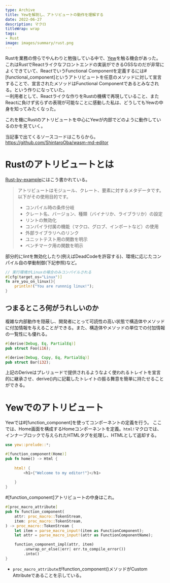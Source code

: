 ```yaml
---
type: Archive
title: Yewを解剖し、アトリビュートの動作を理解する
date: 2022-06-27
description: マクロ
titleWrap: wrap
tags: 
- Rust
image: images/summary/rust.png
---
```


Rustを業務の傍らでやんわりと勉強している中で、[Yew](https://github.com/yewstack/yew)を触る機会があった。
これはRustでReactライクなフロントエンドの実装ができるOSSなのだが非常によくできていて、ReactでいうFunctional Componentを定義するには#[functional_component]というアトリビュートを任意のメソッドに対して宣言することで、宣言されたメソッドはFunctional Componentであるとみなされる。という作りになっていた。  
一利用者として、Reactライクな作りをRustの機構で再現していること、またReactに負けず劣らずの表現が可能なことに感動した私は、どうしてもYewの中身を知ってみたくなった。  

これを機にRustのアトリビュートを中心にYewが内部でどのように動作しているのかを見ていく。

当記事で出てくるソースコードはこちらから。https://github.com/ShintaroOba/wasm-md-editor


# Rustのアトリビュートとは
[Rust-by-example](https://doc.rust-jp.rs/rust-by-example-ja/attribute.html)にはこう書かれている。
> アトリビュートはモジュール、クレート、要素に対するメタデータです。以下がその使用目的です。
> - コンパイル時の条件分岐
> - クレート名、バージョン、種類（バイナリか、ライブラリか）の設定
> - リントの無効化
> - コンパイラ付属の機能（マクロ、グロブ、インポートなど）の使用
> - 外部ライブラリへのリンク
> - ユニットテスト用の関数を明示
> - ベンチマーク用の関数を明示

部分的にlintを無効化したり(例えばDeadCodeを許容する)、環境に応じたコンパイル自の挙動制御(下記参照)など。

````rs
// 実行環境がLinuxの場合のみコンパイルされる
#[cfg(target_os="Linux")]
fn are_you_on_linux(){
    println!("You are runnnig linux!");
}

````


## つまるところ何がうれしいのか
複雑な内部動作を隠蔽し、開発者にとって可読性の高い状態で構造体やメソッドに付加情報を与えることができる。また、構造体やメソッドの単位での付加情報の一覧性にも優れる。

````rs
#[derive(Debug, Eq, PartialEq)]
pub struct Foo(i16);

#[derive(Debug, Copy, Eq, PartialEq)]
pub struct Bar(i32);

````

上記のDeriveはプレリュードで提供されるようなよく使われるトレイトを宣言的に継承させ、derive()内に記載したトレイトの振る舞意を簡単に持たせることができる。

# Yewでのアトリビュート
Yewでは#[function_component]を使ってコンポーネントの定義を行う。
ここでは、Home画面を構成するHomeコンポーネントを定義。``html!``マクロでは、インナーブロックで与えられたHTMLタグを処理し、HTMLとして返却する。

````rs
use yew::prelude::*;

#[function_component(Home)]
pub fn home() -> Html {
   
    html! {
        <h1>{"Welcome to my editor!"}</h1>
       
    }
}
````

#[function_component]アトリビュートの中身はこれ。
````rs
#[proc_macro_attribute]
pub fn function_component(
    attr: proc_macro::TokenStream,
    item: proc_macro::TokenStream,
) -> proc_macro::TokenStream {
    let item = parse_macro_input!(item as FunctionComponent);
    let attr = parse_macro_input!(attr as FunctionComponentName);

    function_component_impl(attr, item)
        .unwrap_or_else(|err| err.to_compile_error())
        .into()
}
````
- ``proc_macro_attribute``がfunction_component()メソッドがCustom Attributeであることを示している。
#
